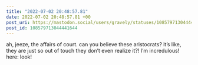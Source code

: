 ```yaml
---
title: "2022-07-02 20:48:57.81"
date: 2022-07-02 20:48:57.81 +00
post_uri: https://mastodon.social/users/gravely/statuses/108579713044441644
post_id: 108579713044441644
---
```

ah, jeeze, the affairs of court. can you believe these aristocrats? it’s like, they are just so out of touch they don’t even realize it?! I’m incredulous! here: look!


